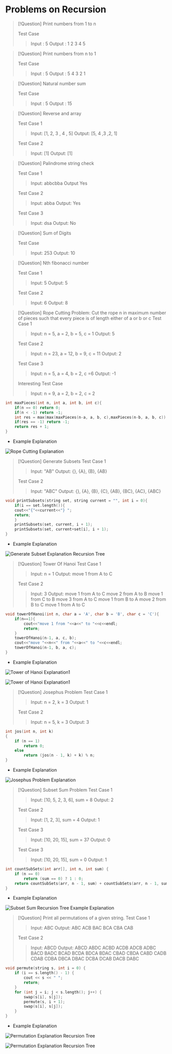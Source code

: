 # Problems on Recursion

>[!Question] Print numbers from 1 to n
>
>Test Case
>>Input : 5
>>Output : 1 2 3 4 5

>[!Question] Print numbers from n to 1
>
>Test Case
>>Input : 5
>>Output : 5 4 3 2 1

>[!Question] Natural number sum
>
>Test Case
>>Input : 5
>>Output : 15

>[!Question] Reverse and array
>
>Test Case 1
>>Input: [1, 2, 3 , 4 , 5]
>>Output: [5, 4 ,3 ,2, 1]
>
>Test Case 2
>>Input: [1]
>>Output: [1]

>[!Question] Palindrome string check
>
>Test Case 1
>>Input: abbcbba
>>Output Yes
>
>Test Case 2
>>Input: abba
>>Output: Yes
>
>Test Case 3
>>Input: dsa
>>Output: No

>[!Question] Sum of Digits
>
>Test Case
>>Input: 253
>>Output: 10

>[!Question] Nth fibonacci number
>
>Test Case 1
>>Input: 5
>>Output: 5
>
>Test Case 2
>>Input: 6
>>Output: 8

>[!Question] Rope Cutting Problem: Cut the rope n in maximum number of pieces such that every piece is of length either of a or b or c
>Test Case 1
>>Input: n  = 5, a = 2, b = 5, c = 1
>>Output: 5
>
>Test Case 2
>>Input: n = 23, a = 12, b = 9, c = 11
>>Output: 2
>
>Test Case 3
>>Input: n = 5, a = 4, b = 2, c =6
>>Output: -1
>
> Interesting Test Case
>> Input: n = 9, a = 2, b = 2, c = 2
```cpp
int maxPieces(int n, int a, int b, int c){
	if(n == 0) return 0;
	if(n < -1) return -1;
	int res = max(max(maxPieces(n-a, a, b, c),maxPieces(n-b, a, b, c)),maxPieces(n-c, a, b, c));
	if(res == -1) return -1;
	return res + 1;
}

```
- Example Explanation

![Rope Cutting Explanation](assets/images/ropeCutting.png)

>[!Question] Generate Subsets
>Test Case 1
>>Input: "AB"
>>Output: {}, {A}, {B}, {AB}
>
>Test Case 2
>>Input: "ABC"
>>Output: {}, {A}, {B}, {C}, {AB}, {BC}, {AC}, {ABC}
```cpp
void printSubsets(string set, string current = "", int i = 0){
	if(i == set.length()){
	cout<<"{"<<current<<"} ";
	return;
	}
	printSubsets(set, current, i + 1);
	printSubsets(set, current+set[i], i + 1);
}

```
- Example Explanation

![Generate Subset Explanation Recursion Tree](assets/images/subset.png)

>[!Question] Tower Of Hanoi
>Test Case 1
>>Input: n = 1
>>Output:
>>move 1 from A to C
>
>Test Case 2
>>Input: 3
>>Output: 
>>move 1 from A to C
move 2 from A to B
move 1 from C to B
move 3 from A to C
move 1 from B to A
move 2 from B to C
move 1 from A to C
```cpp
void towerOfHanoi(int n, char a = 'A', char b = 'B', char c = 'C'){
	if(n==1){
		cout<<"move 1 from "<<a<<" to "<<c<<endl;
		return;
	}
	towerOfHanoi(n-1, a, c, b);
	cout<<"move "<<n<<" from "<<a<<" to "<<c<<endl;
	towerOfHanoi(n-1, b, a, c);
}

```
- Example Explanation

![Tower of Hanoi Explanation1](assets/images/toh1.jpeg)

![Tower of Hanoi Explanation1](assets/images/toh2.jpeg)

>[!Question] Josephus Problem
>Test Case 1
>>Input: n = 2, k = 3
>>Output: 1
>
>Test Case 2
>>Input: n = 5, k = 3
>>Output: 3
```cpp
int jos(int n, int k)
{
	if (n == 1)
		return 0;
	else
		return (jos(n - 1, k) + k) % n;
}

```
- Example Explanation

![Josephus Problem Explanation](assets/images/josephus.jpeg)

>[!Question] Subset Sum Problem
>Test Case 1
>>Input: [10, 5, 2, 3, 6], sum = 8
>>Output: 2
>
>Test Case 2
>>Input: [1, 2, 3], sum = 4
>>Output: 1
>
>Test Case 3
>>Input: [10, 20, 15], sum = 37
>>Output: 0
>
>Test Case 3
>>Input: [10, 20, 15], sum = 0
>>Output: 1
```cpp
int countSubSets(int arr[], int n, int sum) {
	if (n == 0)
		return (sum == 0) ? 1 : 0;
	return countSubSets(arr, n - 1, sum) + countSubSets(arr, n - 1, sum - arr[n - 1]);
}

```
- Example Explanation

![Subset Sum Recursion Tree Example Explanation](assets/images/subsetSum.jpeg)

>[!Question] Print all permutations of a given string.
>Test Case 1
>>Input: ABC
>>Output: ABC ACB BAC BCA CBA CAB
>
>Test Case 2
>>Input: ABCD
>>Output: ABCD ABDC ACBD ACDB ADCB ADBC BACD BADC BCAD BCDA BDCA BDAC CBAD CBDA CABD CADB CDAB CDBA DBCA DBAC DCBA DCAB DACB DABC
```cpp
void permute(string s, int i = 0) {
	if (i == s.length() - 1) {
		cout << s << " ";
		return;
	}
	for (int j = i; j < s.length(); j++) {
		swap(s[i], s[j]);
		permute(s, i + 1);
		swap(s[i], s[j]);
	}
}

```
- Example Explanation

![Permutation Explanation Recursion Tree](assets/images/permute1.png)

![Permutation Explanation Recursion Tree](assets/images/permute2.png)
